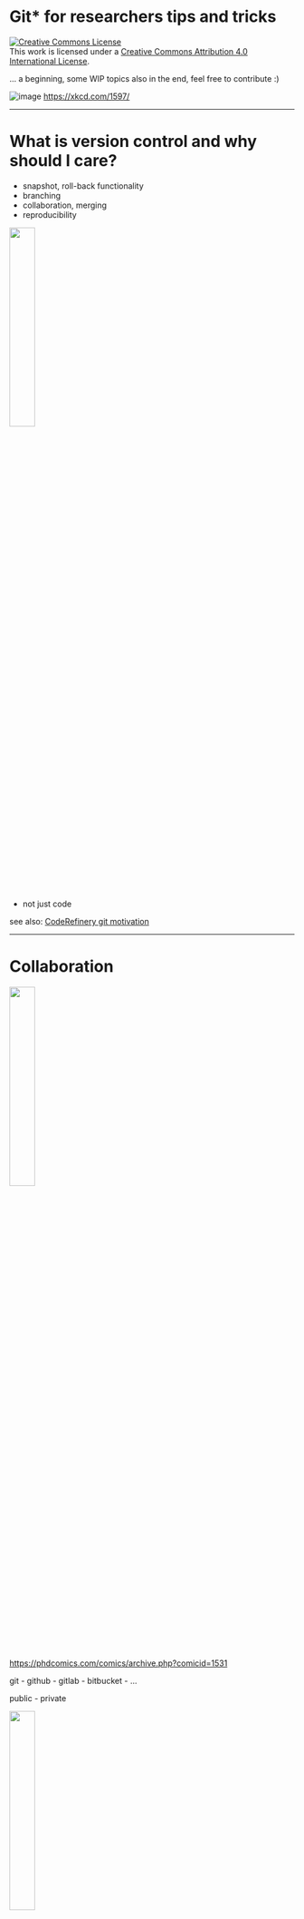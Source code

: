 # Git* for researchers tips and tricks

<a rel="license" href="http://creativecommons.org/licenses/by/4.0/"><img alt="Creative Commons License" style="border-width:0" src="https://i.creativecommons.org/l/by/4.0/88x31.png" /></a><br />This work is licensed under a <a rel="license" href="http://creativecommons.org/licenses/by/4.0/">Creative Commons Attribution 4.0 International License</a>.

... a beginning, some WIP topics also in the end, feel free to contribute :)

![image](https://user-images.githubusercontent.com/32324155/233045375-67648e11-44fc-46f8-bd28-e3b4affe9344.png)
https://xkcd.com/1597/

---

# What is version control and why should I care?

* snapshot, roll-back functionality
* branching
* collaboration, merging
* reproducibility

<img src="https://user-images.githubusercontent.com/32324155/233046924-ac11b227-ba4f-4814-9181-29ad5469b099.png" width="30%" />


* not just code

see also: [CodeRefinery git motivation](https://coderefinery.github.io/git-intro/motivation/)

---

# Collaboration

<img src="https://user-images.githubusercontent.com/32324155/233045262-cf3a2b1d-affe-44e8-aed9-a8a4774fdf80.png" width="30%" />

https://phdcomics.com/comics/archive.php?comicid=1531 

git - github - gitlab - bitbucket - ...

public - private

<img src="https://user-images.githubusercontent.com/32324155/233041841-6b789e7c-d9cc-4b5e-8135-6c5f382f94f6.png" width="30%" />

`git config --global user.name My Name`

`git config --global user.email y.name@org.fi`

---

# Github suggestions (+-)

-> Collaborating and discussion via pull requests.
-> Suggest in code

Demo time!

---

# This is not a crash course

Check out these awesome materials:

[Coderefinery self-learning material ](https://coderefinery.github.io/git-intro/)

[Coderefinery collabrorative git](https://coderefinery.github.io/git-collaborative/)

[Atlassian tutorials](https://www.atlassian.com/git/tutorials)

[Learn git branching](https://learngitbranching.js.org/)

[Aalto SciComp "git the way you need it"](https://aaltoscicomp.github.io/cheatsheets/git-the-way-you-need-it-cheatsheet.pdf)

Join a community of learners and people happy to help: https://coderefinery.zulipchat.com/ 

---

# Extensions and GUIs

[Github desktop](https://desktop.github.com/)

[VSCode](https://code.visualstudio.com/docs/sourcecontrol/overview) and other IDEs

Jupyter [git](https://github.com/jupyterlab/jupyterlab-git) and [gitplus](https://github.com/ReviewNB/jupyterlab-gitplus), [nbdime](https://github.com/jupyter/nbdime) for notebooks diff and merge , RStudio (eg Tools -> Version control)

---


# collaborative manuscript writing with version control
[Typst for markdown](https://typst.app/)

[Overleaf for LateX](https://www.overleaf.com/)

---

# Why use remote git repository rather than copying files between several own computers/HPC/cloud manually

git takes the guesswork out of it by having commits/branches/tags to pointing to exactly the same things. Git also reduces clutter by getting rid of project_v20_final2_fixedversion.zip type files. If you have the same commit hash / tag on your machine as somewhere else, you have the same content. And tags are cheap, and can even be visualized in various tools. And super easy then to also switch back and forth between different versions.

---

# other useful commands from CSC'ers

* Branches: Branches are very useful to store work that you are not done with yet, but don't want to throw away either. That way you don't have to make a copy of your git repository if you need it for something else. E.g. you're working on a feature so your project is currently broken, but then you want to demo your project, and for that you obviously need a working version. Then you can simply switch to your working branch, and then after the demo switch back to what you were working on. Branches are also the foundation of merge requests / pull requests.
* `git stash`. With stash and stash pop you can store your work and get a clean checkout, and then restore it later. It is like a lightweight branch. Very useful!
* `git archive`. Creates a clean version of your repository without the .git folder and such, can also make .zip straight from it.
* `git blame`. Shows commit information per line for a file of your choice, you get the commit message (e.g. what / why was this line done), who and when it was done. That is very useful for investigating repositories, you get to know if the code is fresh or not, and who you should ask for more information about something from.
* `git rebase -i`. Allows you to move commit(s) around in the repository, useful for incorporating others work in your copy, and cleaning up commits and branches so they're easier to work with for both yourself and your co-workers when they become merge requests. (N.b that git rebase and git rebase -i are very versatile and powerful tools, but thus also quite hard to learn since you can do so much with them. Thus not easy for beginners! 😞 )
* `git tag`. Tags are unique, persistent and immutable pointers to specific important points in your repository. Very good as the foundation for version numbers, as the version numbers can then flow forward to your build process and be used there to giving you a consistent view of what version "1.2.3-beta7" means exactly.
* `git bisect`. If you have an older known working version, and a later broken version, and a lot of commits in between, and you want to find out which version broke your stuff, git bisect is the tool for you. It uses an effective divide and conquer method to let you test version and find the commit that broke your stuff. Can even be scripted!

---



# WIP: Merging
---
# WIP: cherrypicking changes from one branch to another

---
# WIP: git with R

---

# WIP: branches on remotes/local

`git fetch` and `git merge` vs `git pull`

---
